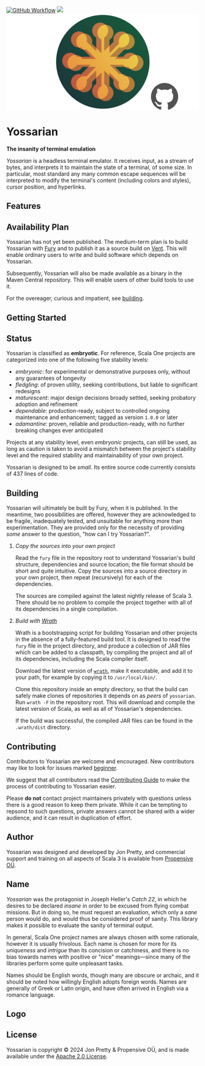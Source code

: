 [<img alt="GitHub Workflow" src="https://img.shields.io/github/actions/workflow/status/propensive/yossarian/main.yml?style=for-the-badge" height="24">](https://github.com/propensive/yossarian/actions)
[<img src="https://img.shields.io/discord/633198088311537684?color=8899f7&label=DISCORD&style=for-the-badge" height="24">](https://discord.gg/7b6mpF6Qcf)
<img src="/doc/images/github.png" valign="middle">

# Yossarian

__The insanity of terminal emulation__

_Yossarian_ is a headless terminal emulator. It receives input, as a stream of
bytes, and interprets it to maintain the state of a terminal, of some size. In
particular, most standard any many common escape sequences will be interpreted
to modify the terminal's content (including colors and styles), cursor
position, and hyperlinks.

## Features



## Availability Plan

Yossarian has not yet been published. The medium-term plan is to build Yossarian
with [Fury](https://github.com/propensive/fury) and to publish it as a source build on
[Vent](https://github.com/propensive/vent). This will enable ordinary users to write and build
software which depends on Yossarian.

Subsequently, Yossarian will also be made available as a binary in the Maven
Central repository. This will enable users of other build tools to use it.

For the overeager, curious and impatient, see [building](#building).

## Getting Started





## Status

Yossarian is classified as __embryotic__. For reference, Scala One projects are
categorized into one of the following five stability levels:

- _embryonic_: for experimental or demonstrative purposes only, without any guarantees of longevity
- _fledgling_: of proven utility, seeking contributions, but liable to significant redesigns
- _maturescent_: major design decisions broady settled, seeking probatory adoption and refinement
- _dependable_: production-ready, subject to controlled ongoing maintenance and enhancement; tagged as version `1.0.0` or later
- _adamantine_: proven, reliable and production-ready, with no further breaking changes ever anticipated

Projects at any stability level, even _embryonic_ projects, can still be used,
as long as caution is taken to avoid a mismatch between the project's stability
level and the required stability and maintainability of your own project.

Yossarian is designed to be _small_. Its entire source code currently consists
of 437 lines of code.

## Building

Yossarian will ultimately be built by Fury, when it is published. In the
meantime, two possibilities are offered, however they are acknowledged to be
fragile, inadequately tested, and unsuitable for anything more than
experimentation. They are provided only for the necessity of providing _some_
answer to the question, "how can I try Yossarian?".

1. *Copy the sources into your own project*
   
   Read the `fury` file in the repository root to understand Yossarian's build
   structure, dependencies and source location; the file format should be short
   and quite intuitive. Copy the sources into a source directory in your own
   project, then repeat (recursively) for each of the dependencies.

   The sources are compiled against the latest nightly release of Scala 3.
   There should be no problem to compile the project together with all of its
   dependencies in a single compilation.

2. *Build with [Wrath](https://github.com/propensive/wrath/)*

   Wrath is a bootstrapping script for building Yossarian and other projects in
   the absence of a fully-featured build tool. It is designed to read the `fury`
   file in the project directory, and produce a collection of JAR files which can
   be added to a classpath, by compiling the project and all of its dependencies,
   including the Scala compiler itself.
   
   Download the latest version of
   [`wrath`](https://github.com/propensive/wrath/releases/latest), make it
   executable, and add it to your path, for example by copying it to
   `/usr/local/bin/`.

   Clone this repository inside an empty directory, so that the build can
   safely make clones of repositories it depends on as _peers_ of `yossarian`.
   Run `wrath -F` in the repository root. This will download and compile the
   latest version of Scala, as well as all of Yossarian's dependencies.

   If the build was successful, the compiled JAR files can be found in the
   `.wrath/dist` directory.

## Contributing

Contributors to Yossarian are welcome and encouraged. New contributors may like
to look for issues marked
[beginner](https://github.com/propensive/yossarian/labels/beginner).

We suggest that all contributors read the [Contributing
Guide](/contributing.md) to make the process of contributing to Yossarian
easier.

Please __do not__ contact project maintainers privately with questions unless
there is a good reason to keep them private. While it can be tempting to
repsond to such questions, private answers cannot be shared with a wider
audience, and it can result in duplication of effort.

## Author

Yossarian was designed and developed by Jon Pretty, and commercial support and
training on all aspects of Scala 3 is available from [Propensive
O&Uuml;](https://propensive.com/).



## Name

_Yossarian_ was the protagonist in Joseph Heller's _Catch 22_, in which he desires to be declared _insane_ in order to be excused from flying combat missions. But in doing so, he must request an evaluation, which only a _sane_ person would do, and would thus be considered proof of sanity. This library makes it possible to evaluate the sanity of terminal output.

In general, Scala One project names are always chosen with some rationale,
however it is usually frivolous. Each name is chosen for more for its
_uniqueness_ and _intrigue_ than its concision or catchiness, and there is no
bias towards names with positive or "nice" meanings—since many of the libraries
perform some quite unpleasant tasks.

Names should be English words, though many are obscure or archaic, and it
should be noted how willingly English adopts foreign words. Names are generally
of Greek or Latin origin, and have often arrived in English via a romance
language.

## Logo



## License

Yossarian is copyright &copy; 2024 Jon Pretty & Propensive O&Uuml;, and
is made available under the [Apache 2.0 License](/license.md).

